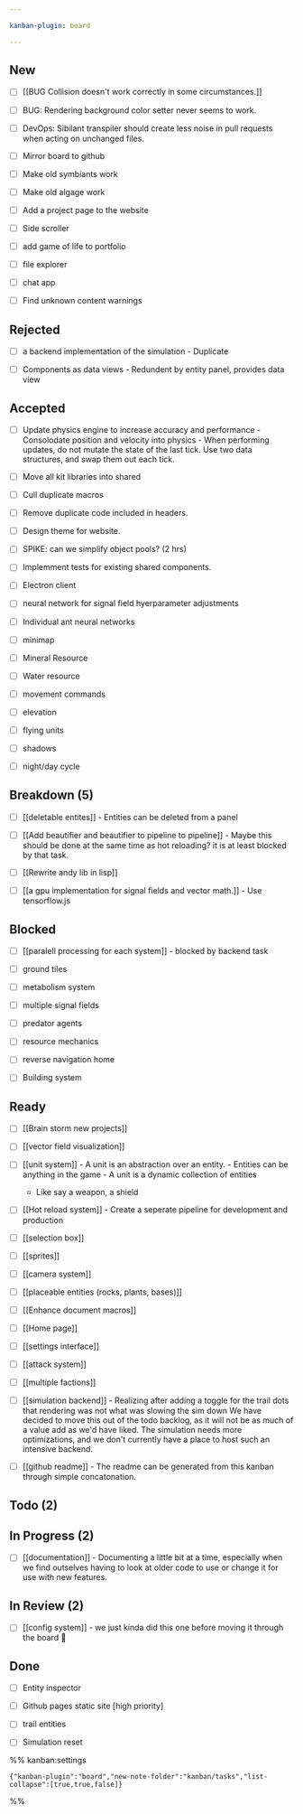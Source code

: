 ```yaml
---

kanban-plugin: board

---
```


## New

- [ ] [[BUG Collision doesn't work correctly in some circumstances.]]
- [ ] BUG: Rendering background color setter never seems to work.
- [ ] DevOps: Sibilant transpiler should create less noise in pull requests when acting on unchanged files.
- [ ] Mirror board to github
- [ ] Make old symbiants work
- [ ] Make old algage work
- [ ] Add a project page to the website
- [ ] Side scroller
- [ ] add game of life to portfolio
- [ ] file explorer
- [ ] chat app
- [ ] Find unknown content warnings


## Rejected

- [ ] a backend implementation of the simulation
	  - Duplicate
- [ ] Components as data views
	  - Redundent by entity panel, provides data view


## Accepted

- [ ] Update physics engine to increase accuracy and performance
	  - Consolodate position and velocity into physics
	  - When performing updates, do not mutate the state of the
	last tick. Use two data structures, and swap them out each tick.
- [ ] Move all kit libraries into shared
- [ ] Cull duplicate macros
- [ ] Remove duplicate code included in headers.
- [ ] Design theme for website.
- [ ] SPIKE: can we simplify object pools? (2 hrs)
- [ ] Implemment tests for existing shared components.
- [ ] Electron client
- [ ] neural network for signal field hyerparameter adjustments
- [ ] Individual ant neural networks
- [ ] minimap
- [ ] Mineral Resource
- [ ] Water resource
- [ ] movement commands
- [ ] elevation
- [ ] flying units
- [ ] shadows
- [ ] night/day cycle


## Breakdown (5)

- [ ] [[deletable entites]]
	  - Entities can be deleted from a panel
- [ ] [[Add beautifier and beautifier to pipeline to pipeline]]
	  - Maybe this should be done at the same time as hot reloading? it is at least blocked by that task.
- [ ] [[Rewrite andy lib in lisp]]
- [ ] [[a gpu implementation for signal fields and vector math.]]
	  - Use tensorflow.js


## Blocked

- [ ] [[paralell processing for each system]]
	  - blocked by backend task
- [ ] ground tiles
- [ ] metabolism system
- [ ] multiple signal fields
- [ ] predator agents
- [ ] resource mechanics
- [ ] reverse navigation home
- [ ] Building system


## Ready

- [ ] [[Brain storm new projects]]
- [ ] [[vector field visualization]]
- [ ] [[unit system]]
	  - A unit is an abstraction over an entity.
	  - Entities can be anything in the game
	  - A unit is a dynamic collection of entities
	- Like say a weapon, a shield
- [ ] [[Hot reload system]]
	  - Create a seperate pipeline for development and production
- [ ] [[selection box]]
- [ ] [[sprites]]
- [ ] [[camera system]]
- [ ] [[placeable entities (rocks, plants, bases)]]
- [ ] [[Enhance document macros]]
- [ ] [[Home page]]
- [ ] [[settings interface]]
- [ ] [[attack system]]
- [ ] [[multiple factions]]
- [ ] [[simulation backend]]
	  - Realizing after adding a toggle for the trail dots that rendering was not what was slowing the sim down
	We have decided to move this out of the todo backlog, as it will not be as much of a value add as we'd 
	have liked. The simulation needs more optimizations, and we don't currently have a place to host such an intensive backend.
- [ ] [[github readme]]
	  - The readme can be generated from this kanban through simple concatonation.


## Todo (2)



## In Progress (2)

- [ ] [[documentation]]
	  - Documenting a little bit at a time, especially when we find outselves having to look at older code to use or change it for use with new features.


## In Review (2)

- [ ] [[config system]]
	  - we just kinda did this one before moving it through the board :shrug:


## Done

- [ ] Entity inspector
- [ ] Github pages static site [high priority]
- [ ] trail entities
- [ ] Simulation reset




%% kanban:settings
```
{"kanban-plugin":"board","new-note-folder":"kanban/tasks","list-collapse":[true,true,false]}
```
%%